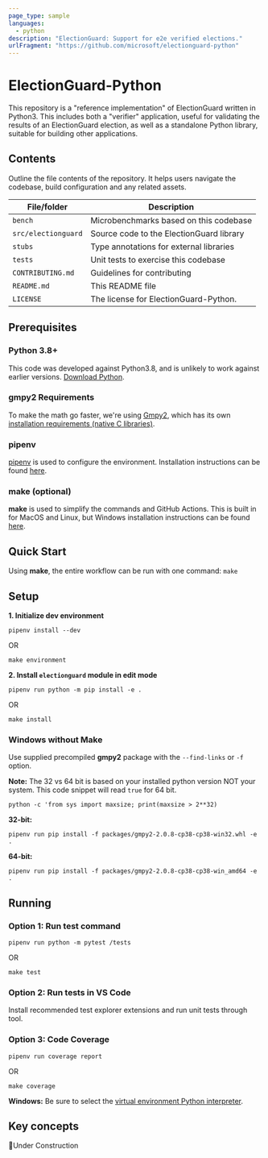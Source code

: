 ```yaml
---
page_type: sample
languages:
  - python
description: "ElectionGuard: Support for e2e verified elections."
urlFragment: "https://github.com/microsoft/electionguard-python"
---
```


# ElectionGuard-Python

<!--
Guidelines on README format: https://review.docs.microsoft.com/help/onboard/admin/samples/concepts/readme-template?branch=master

Guidance on onboarding samples to docs.microsoft.com/samples: https://review.docs.microsoft.com/help/onboard/admin/samples/process/onboarding?branch=master

Taxonomies for products and languages: https://review.docs.microsoft.com/new-hope/information-architecture/metadata/taxonomies?branch=master
-->

This repository is a "reference implementation" of ElectionGuard written in Python3. This includes
both a "verifier" application, useful for validating the results of an ElectionGuard election, as
well as a standalone Python library, suitable for building other applications.

## Contents

Outline the file contents of the repository. It helps users navigate the codebase, build configuration and any related assets.

| File/folder         | Description                              |
| ------------------- | ---------------------------------------- |
| `bench`             | Microbenchmarks based on this codebase   |
| `src/electionguard` | Source code to the ElectionGuard library |
| `stubs`             | Type annotations for external libraries  |
| `tests`             | Unit tests to exercise this codebase     |
| `CONTRIBUTING.md`   | Guidelines for contributing              |
| `README.md`         | This README file                         |
| `LICENSE`           | The license for ElectionGuard-Python.    |

## Prerequisites

### Python 3.8+

This code was developed against Python3.8, and is unlikely to work against earlier versions. [Download Python](https://www.python.org/downloads/).

### gmpy2 Requirements

To make the math go faster, we're using [Gmpy2](https://gmpy2.readthedocs.io/en/latest/), which
has its own [installation requirements (native C libraries)](https://gmpy2.readthedocs.io/en/latest/intro.html#installation).

### pipenv

[pipenv](https://github.com/pypa/pipenv) is used to configure the environment. Installation instructions can be found [here](https://github.com/pypa/pipenv#installation).

### make (optional)

**make** is used to simplify the commands and GitHub Actions. This is built in for MacOS and Linux, but Windows installation instructions can be found [here](http://gnuwin32.sourceforge.net/packages/make.htm).

## Quick Start

Using **make**, the entire workflow can be run with one command: `make`

## Setup

**1. Initialize dev environment**

```
pipenv install --dev
```

OR

```
make environment
```

**2. Install `electionguard` module in edit mode**

```
pipenv run python -m pip install -e .
```

OR

```
make install
```

### Windows without Make

Use supplied precompiled **gmpy2** package with the `--find-links` or `-f` option.

**Note:** The 32 vs 64 bit is based on your installed python version NOT your system.
This code snippet will read `true` for 64 bit.

```
python -c 'from sys import maxsize; print(maxsize > 2**32)
```

**32-bit:**

```
pipenv run pip install -f packages/gmpy2-2.0.8-cp38-cp38-win32.whl -e .
```

**64-bit:**

```
pipenv run pip install -f packages/gmpy2-2.0.8-cp38-cp38-win_amd64 -e .
```

## Running

### Option 1: Run test command

```
pipenv run python -m pytest /tests
```

OR

```
make test
```

### Option 2: Run tests in VS Code

Install recommended test explorer extensions and run unit tests through tool.

### Option 3: Code Coverage

```
pipenv run coverage report
```

OR

```
make coverage
```

**Windows:** Be sure to select the [virtual environment Python interpreter](https://docs.microsoft.com/en-us/visualstudio/python/installing-python-interpreters).

## Key concepts

🚧Under Construction
